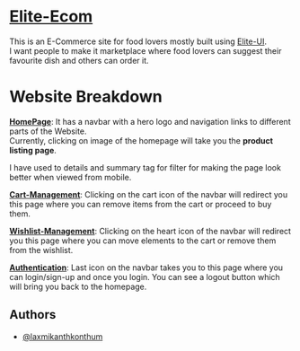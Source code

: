 # [Elite-Ecom](https://elite-ecom.netlify.app/)

This is an E-Commerce site for food lovers mostly built using [Elite-UI](https://elite-ui.netlify.app/).   
I want people to make it marketplace where food lovers can suggest their favourite dish and others can order it.

# Website Breakdown

[**HomePage**](https://elite-ecom.netlify.app/): It has a navbar with a hero logo and navigation links to different parts of the Website.  
Currently, clicking on image of the homepage will take you the **product listing page**.

I have used to details and summary tag for filter for making the page look better when viewed from mobile.

[**Cart-Management**](https://elite-ecom.netlify.app/cartpage/cart.html): Clicking on the cart icon of the navbar will redirect you this page where you can remove items from the cart or proceed to buy them.

[**Wishlist-Management**](https://elite-ecom.netlify.app/wishlist-page/wishlist.html): Clicking on the heart icon of the navbar will redirect you this page where you can move elements to the cart or remove them from the wishlist.

[**Authentication**](https://elite-ecom.netlify.app/auth-page/auth.html): Last icon on the navbar takes you to this page where you can login/sign-up and once you login. You can see a logout button which will bring you back to the homepage.

## Authors

- [@laxmikanthkonthum](https://github.com/laxmikanthkonthum)

